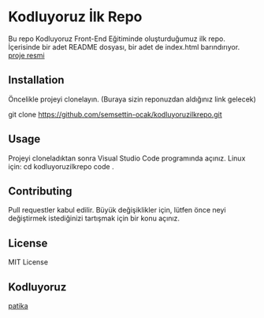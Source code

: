 # Kodluyoruz İlk Repo

Bu repo Kodluyoruz Front-End Eğitiminde oluşturduğumuz ilk repo. İçerisinde bir adet README dosyası, bir adet de index.html barındırıyor.
[proje resmi](https://imgyukle.com/f/2022/11/06/JVYprc.png)

## Installation

Öncelikle projeyi clonelayın. (Buraya sizin reponuzdan aldığınız link gelecek)

git clone https://github.com/semsettin-ocak/kodluyoruzilkrepo.git

## Usage

Projeyi cloneladıktan sonra Visual Studio Code programında açınız.
Linux için:
cd kodluyoruzilkrepo
code .

## Contributing

Pull requestler kabul edilir. Büyük değişiklikler için, lütfen önce neyi değiştirmek istediğinizi tartışmak için bir konu açınız.

## License
MIT License
## Kodluyoruz
[patika](www.patika.dev)
